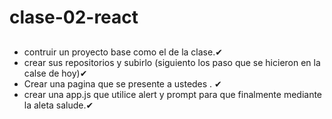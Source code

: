 # clase-02-react

## 
* contruir un proyecto base como el  de la clase.✔
* crear sus repositorios y subirlo (siguiento los paso que se hicieron en la calse de hoy)✔
* Crear una pagina que se presente a ustedes . ✔
* crear una app.js que utilice alert y prompt para que finalmente mediante la aleta salude.✔
 
